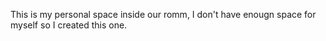 This is my personal space inside our romm, I don't have enougn space for myself so I created this one.